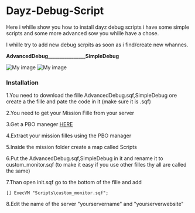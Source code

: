 Dayz-Debug-Script
=================

Here i whille show you how to install dayz debug scripts i have some simple scripts and some more advanced sow you whille have a chose.

I whille try to add new debug scrpits as soon as i find/create new whannes.



<b>AdvancedDebug</b>________________<b>SimpleDebug</b> 

![My image](http://d1zjcuqflbd5k.cloudfront.net/files/acc_92467/eMOp?response-content-disposition=inline;%20filename=Screenshot%20on%2010.12.2013%20at%2010.05.21%20AM.png;%20filename*=UTF-8%27%27Screenshot%20on%2010.12.2013%20at%2010.05.21%20AM.png&Expires=1381566524&Signature=Mc9Jqh7PtDXTJMjfrgMppQc8mOAExVbXgU8eTcbT7dhOK-LOLJRyRAUTKMLi7njeDxD6UnZAwoztXNWY1NWVCq-QIryAe0srv34PF7f8CMSAXoDg54SWZArHkyb2G59MGfMkA2eWzdoV0dvpE69xg88D3Okse41LUfNE9LBCofA_&Key-Pair-Id=APKAJTEIOJM3LSMN33SA)     ![My image](http://d1zjcuqflbd5k.cloudfront.net/files/acc_92467/c4cu?response-content-disposition=inline;%20filename=Screenshot%20on%2010.12.2013%20at%2012.54.44%20PM.png;%20filename*=UTF-8%27%27Screenshot%20on%2010.12.2013%20at%2012.54.44%20PM.png&Expires=1381575515&Signature=Zmjsl16fT4vmNYKA4t08gxIvlL3LAYSzdcJrXO552v8vFvCeBYmxSiDpNc6LHST~kfAnL1fyoYQd7MLHubGSj~sE7c8Kf2ESNMMBKcqmGMNd2XsFquoHswOxhbsx5NYPbJYxQ7PKIDlCaq7dIq7RPzr5CPiWWgJz3cErBQXf3W8_&Key-Pair-Id=APKAJTEIOJM3LSMN33SA)



<h3>Installation</h3>

1.You need to download the fille AdvancedDebug.sqf,SimpleDebug ore create a the fille and pate the code in it (make sure it is .sqf)

2.You need to get your Mission Fille from your server

3.Get a PBO maneger <a href="http://www.armaholic.com/page.php?id=16369">HERE</a>

4.Extract your mission filles using the PBO manager

5.Inside the mission folder create a map called Scripts

6.Put the AdvancedDebug.sqf,SimpleDebug in it and rename it to custom_monitor.sqf (to make it easy if you use other filles thy all are called the same)

7.Than open init.sqf go to the bottom of the fille and add

    [] ExecVM "Scripts\custom_monitor.sqf";
    
8.Edit the name of the server "yourservername" and "yourserverwebsite"
 

